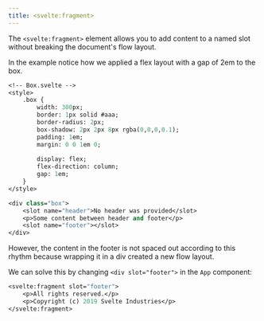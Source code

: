 ```yaml
---
title: <svelte:fragment>
---
```


The `<svelte:fragment>` element allows you to add content to a named slot without breaking the document's flow layout.

In the example notice how we applied a flex layout with a gap of 2em to the box.

```sv
<!-- Box.svelte -->
<style>
	.box {
		width: 300px;
		border: 1px solid #aaa;
		border-radius: 2px;
		box-shadow: 2px 2px 8px rgba(0,0,0,0.1);
		padding: 1em;
		margin: 0 0 1em 0;
		
		display: flex;
		flex-direction: column;
		gap: 1em;
	}
</style>

<div class="box">
	<slot name="header">No header was provided</slot>
	<p>Some content between header and footer</p>
	<slot name="footer"></slot>
</div>
```

However, the content in the footer is not spaced out according to this rhythm because wrapping it in a div created a new flow layout.

We can solve this by changing `<div slot="footer">` in the `App` component:

```sv
<svelte:fragment slot="footer">
	<p>All rights reserved.</p>
	<p>Copyright (c) 2019 Svelte Industries</p>
</svelte:fragment>
```
